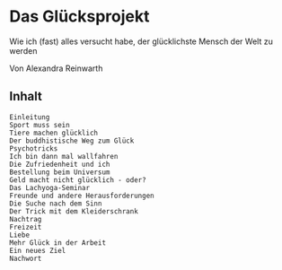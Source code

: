# Das Glücksprojekt

Wie ich (fast) alles versucht habe, der glücklichste Mensch der Welt zu werden

Von Alexandra Reinwarth

## Inhalt

    Einleitung
    Sport muss sein
    Tiere machen glücklich
    Der buddhistische Weg zum Glück
    Psychotricks
    Ich bin dann mal wallfahren
    Die Zufriedenheit und ich
    Bestellung beim Universum
    Geld macht nicht glücklich - oder?
    Das Lachyoga-Seminar
    Freunde und andere Herausforderungen
    Die Suche nach dem Sinn
    Der Trick mit dem Kleiderschrank
    Nachtrag
    Freizeit
    Liebe
    Mehr Glück in der Arbeit
    Ein neues Ziel
    Nachwort

